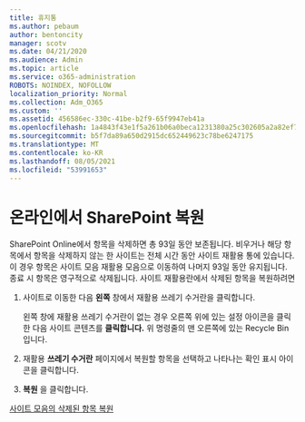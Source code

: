 ```yaml
---
title: 휴지통
ms.author: pebaum
author: bentoncity
manager: scotv
ms.date: 04/21/2020
ms.audience: Admin
ms.topic: article
ms.service: o365-administration
ROBOTS: NOINDEX, NOFOLLOW
localization_priority: Normal
ms.collection: Adm_O365
ms.custom: ''
ms.assetid: 456586ec-330c-41be-b2f9-65f9947eb41a
ms.openlocfilehash: 1a4843f43e1f5a261b06a0beca1231380a25c302605a2a82ef7143791f2964e5
ms.sourcegitcommit: b5f7da89a650d2915dc652449623c78be6247175
ms.translationtype: MT
ms.contentlocale: ko-KR
ms.lasthandoff: 08/05/2021
ms.locfileid: "53991653"
---
```

# <a name="restore-items-in-sharepoint-online"></a>온라인에서 SharePoint 복원

SharePoint Online에서 항목을 삭제하면 총 93일 동안 보존됩니다. 비우거나 해당 항목에서 항목을 삭제하지 않는 한 사이트는 전체 시간 동안 사이트 재활용 통에 있습니다. 이 경우 항목은 사이트 모음 재활용 모음으로 이동하여 나머지 93일 동안 유지됩니다. 종료 시 항목은 영구적으로 삭제됩니다. 사이트 재활용란에서 삭제된 항목을 복원하려면
  
1. 사이트로 이동한 다음 **왼쪽** 창에서 재활용 쓰레기 수거란을 클릭합니다. 
    
    왼쪽 창에 재활용  쓰레기 수거란이 없는 경우 오른쪽 위에 있는 설정 아이콘을 클릭한 다음 사이트 콘텐츠를 **클릭합니다.** 위 명령줄의 맨 오른쪽에 있는 Recycle Bin입니다.
    
2. 재활용 **쓰레기 수거란** 페이지에서 복원할 항목을 선택하고 나타나는 확인 표시 아이콘을 클릭합니다. 
    
3. **복원** 을 클릭합니다.
    
[사이트 모음의 삭제된 항목 복원](https://support.microsoft.com/office/restore-items-in-the-recycle-bin-that-were-deleted-from-sharepoint-or-teams-6df466b6-55f2-4898-8d6e-c0dff851a0be)
  

